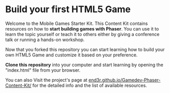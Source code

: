 # Build your first HTML5 Game

Welcome to the Mobile Games Starter Kit. This Content Kit contains resources on how to **start building games with Phaser**. You can use it to learn the topic yourself or teach it to others either by giving a conference talk or running a hands-on workshop.

Now that you forked this repository you can start learning how to build your own HTML5 Game and customize it based on your preference.

<b>Clone this repository</b> into your computer and start learning by opening the "index.html" file from your browser.


You can also Visit the project's page at [end3r.github.io/Gamedev-Phaser-Content-Kit/](http://end3r.github.io/Gamedev-Phaser-Content-Kit/) for the detailed info and the list of available resources.
